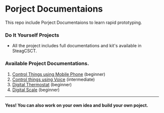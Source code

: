 # Porject Documentaions 

This repo include Porject Documentaions  to learn rapid prototyping.

### Do It Yourself Projects 

* All the project includes full documentations and kit's available in SteagCSCT. 

### Available Project Documentations. 


1.  [Control Things using Mobile Phone](https://github.com/SteagCSCT/Projects/tree/master/Control%20Things%20Using%20Mobile%20Phone) (beginner)
2. [Control things using Voice](https://github.com/SteagCSCT/Projects/tree/master/Control%20things%20using%20voice) (intermediate)
3. [Digital Thermostat](https://github.com/SteagCSCT/Projects/tree/master/Digital%20Thermostat) (beginner)
4. [Digital Scale](https://github.com/SteagCSCT/Projects/tree/master/Digital%20Scale) (beginner)


<hr>

#### Yess! You can also work on your own idea and build your own poject.
